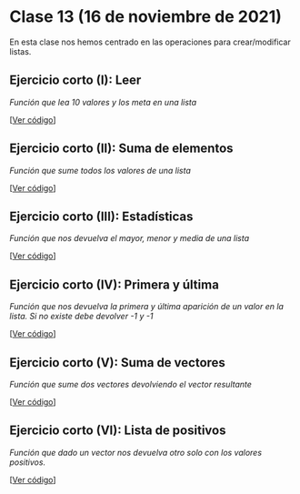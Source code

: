 # Clase 13 (16 de noviembre de 2021)

En esta clase nos hemos centrado en las operaciones para crear/modificar listas.

## Ejercicio corto (I): Leer

*Función que lea 10 valores y los meta en una lista*

[[Ver código](códigos/t5e07.leer.py)]

## Ejercicio corto (II): Suma de elementos

*Función que sume todos los valores de una lista*

[[Ver código](códigos/t5e08.suma_elementos.py)]

## Ejercicio corto (III): Estadísticas

*Función que nos devuelva el mayor, menor y media de una lista*

[[Ver código](códigos/t5e09.estadísticas.py)]

## Ejercicio corto (IV): Primera y última

*Función que nos devuelva la primera y última aparición de un valor en la lista. Si no existe debe devolver -1 y -1*

[[Ver código](códigos/t5e10.primero_y_último.py)]

## Ejercicio corto (V): Suma de vectores

*Función que sume dos vectores devolviendo el vector resultante*

[[Ver código](códigos/t5e11.suma_vectores.py)]

## Ejercicio corto (VI): Lista de positivos

*Función que dado un vector nos devuelva otro solo con los valores positivos.*

[[Ver código](códigos/t5e12.solo_positivos.py)]
